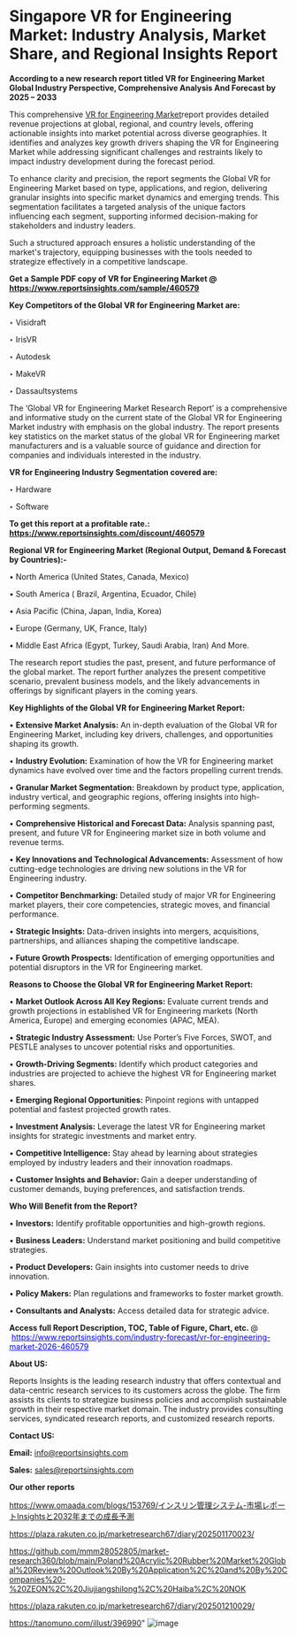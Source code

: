 # Singapore VR for Engineering Market: Industry Analysis, Market Share, and Regional Insights Report

<strong>According to a new research report titled VR for Engineering Market Global Industry Perspective, Comprehensive Analysis And Forecast by 2025 – 2033</strong>

This comprehensive <a href=https://www.reportsinsights.com/sample/460579>VR for Engineering Market</a>report provides detailed revenue projections at global, regional, and country levels, offering actionable insights into market potential across diverse geographies. It identifies and analyzes key growth drivers shaping the VR for Engineering Market while addressing significant challenges and restraints likely to impact industry development during the forecast period.

To enhance clarity and precision, the report segments the Global VR for Engineering Market based on type, applications, and region, delivering granular insights into specific market dynamics and emerging trends. This segmentation facilitates a targeted analysis of the unique factors influencing each segment, supporting informed decision-making for stakeholders and industry leaders.

Such a structured approach ensures a holistic understanding of the market's trajectory, equipping businesses with the tools needed to strategize effectively in a competitive landscape.

<strong>Get a Sample PDF copy of VR for Engineering Market </strong><strong>@<a href=https://www.reportsinsights.com/sample/460579 style=color:#0000ff;> https://www.reportsinsights.com/sample/460579</a></strong></font>

<strong>Key Competitors of the Global VR for Engineering Market are:</strong>

‣ Visidraft

‣ IrisVR

‣ Autodesk

‣ MakeVR

‣ Dassaultsystems

The ‘Global VR for Engineering Market Research Report’ is a comprehensive and informative study on the current state of the Global VR for Engineering Market industry with emphasis on the global industry. The report presents key statistics on the market status of the global VR for Engineering market manufacturers and is a valuable source of guidance and direction for companies and individuals interested in the industry.

<strong>VR for Engineering Industry Segmentation covered are:</strong>

‣ Hardware

‣ Software

<strong>To get this report at a profitable rate.: <a href=https://www.reportsinsights.com/discount/460579 style=color:#0000ff;>https://www.reportsinsights.com/discount/460579</a></strong></font>

<strong>Regional VR for Engineering Market (Regional Output, Demand &amp; Forecast by Countries):-</strong>

• North America (United States, Canada, Mexico)

• South America ( Brazil, Argentina, Ecuador, Chile)

• Asia Pacific (China, Japan, India, Korea)

• Europe (Germany, UK, France, Italy)

• Middle East Africa (Egypt, Turkey, Saudi Arabia, Iran) And More.

The research report studies the past, present, and future performance of the global market. The report further analyzes the present competitive scenario, prevalent business models, and the likely advancements in offerings by significant players in the coming years.

<strong>Key Highlights of the Global VR for Engineering Market Report:</strong>

• <strong>Extensive Market Analysis:</strong> An in-depth evaluation of the Global VR for Engineering Market, including key drivers, challenges, and opportunities shaping its growth.

• <strong>Industry Evolution:</strong> Examination of how the VR for Engineering market dynamics have evolved over time and the factors propelling current trends.

• <strong>Granular Market Segmentation:</strong> Breakdown by product type, application, industry vertical, and geographic regions, offering insights into high-performing segments.

• <strong>Comprehensive Historical and Forecast Data:</strong> Analysis spanning past, present, and future VR for Engineering market size in both volume and revenue terms.

• <strong>Key Innovations and Technological Advancements:</strong> Assessment of how cutting-edge technologies are driving new solutions in the VR for Engineering industry.

• <strong>Competitor Benchmarking:</strong> Detailed study of major VR for Engineering market players, their core competencies, strategic moves, and financial performance.

• <strong>Strategic Insights:</strong> Data-driven insights into mergers, acquisitions, partnerships, and alliances shaping the competitive landscape.

• <strong>Future Growth Prospects:</strong> Identification of emerging opportunities and potential disruptors in the VR for Engineering market.

<strong>Reasons to Choose the Global VR for Engineering Market Report:</strong>

• <strong>Market Outlook Across All Key Regions:</strong> Evaluate current trends and growth projections in established VR for Engineering markets (North America, Europe) and emerging economies (APAC, MEA).

• <strong>Strategic Industry Assessment:</strong> Use Porter’s Five Forces, SWOT, and PESTLE analyses to uncover potential risks and opportunities.

• <strong>Growth-Driving Segments:</strong> Identify which product categories and industries are projected to achieve the highest VR for Engineering market shares.

• <strong>Emerging Regional Opportunities:</strong> Pinpoint regions with untapped potential and fastest projected growth rates.

• <strong>Investment Analysis:</strong> Leverage the latest VR for Engineering market insights for strategic investments and market entry.

• <strong>Competitive Intelligence:</strong> Stay ahead by learning about strategies employed by industry leaders and their innovation roadmaps.

• <strong>Customer Insights and Behavior:</strong> Gain a deeper understanding of customer demands, buying preferences, and satisfaction trends.

<strong>Who Will Benefit from the Report?</strong>

• <strong>Investors:</strong> Identify profitable opportunities and high-growth regions.

• <strong>Business Leaders:</strong> Understand market positioning and build competitive strategies.

• <strong>Product Developers:</strong> Gain insights into customer needs to drive innovation.

• <strong>Policy Makers:</strong> Plan regulations and frameworks to foster market growth.

• <strong>Consultants and Analysts:</strong> Access detailed data for strategic advice.
</ul>
<strong>Access full Report Description, TOC, Table of Figure, Chart, etc. </strong>@  <a href=https://www.reportsinsights.com/industry-forecast/vr-for-engineering-market-2026-460579 style=color:#0000ff;>https://www.reportsinsights.com/industry-forecast/vr-for-engineering-market-2026-460579</a></font>

<strong><strong>About US</strong>:</strong>

Reports Insights is the leading research industry that offers contextual and data-centric research services to its customers across the globe. The firm assists its clients to strategize business policies and accomplish sustainable growth in their respective market domain. The industry provides consulting services, syndicated research reports, and customized research reports.

<strong>Contact US:</strong>

<p class=""""><b>Email:</b> <a href=mailto:info@reportsinsights.com>info@reportsinsights.com</a></p>
<p class=""""><b>Sales:</b> <a href=mailto:sales@reportsinsights.com>sales@reportsinsights.com</a></p>

<strong>Our other reports</strong>

<a href=https://www.omaada.com/blogs/153769/インスリン管理システム-市場レポートInsightsと2032年までの成長予測>https://www.omaada.com/blogs/153769/インスリン管理システム-市場レポートInsightsと2032年までの成長予測</a>

<a href=https://plaza.rakuten.co.jp/marketresearch67/diary/202501170023/>https://plaza.rakuten.co.jp/marketresearch67/diary/202501170023/</a>

<a href=https://github.com/mmm28052805/market-research360/blob/main/Poland%20Acrylic%20Rubber%20Market%20Global%20Review%20Outlook%20By%20Application%2C%20and%20By%20Companies%20-%20ZEON%2C%20Jiujiangshilong%2C%20Haiba%2C%20NOK>https://github.com/mmm28052805/market-research360/blob/main/Poland%20Acrylic%20Rubber%20Market%20Global%20Review%20Outlook%20By%20Application%2C%20and%20By%20Companies%20-%20ZEON%2C%20Jiujiangshilong%2C%20Haiba%2C%20NOK</a>

<a href=https://plaza.rakuten.co.jp/marketresearch67/diary/202501210029/>https://plaza.rakuten.co.jp/marketresearch67/diary/202501210029/</a>

<a href=https://tanomuno.com/illust/396990>https://tanomuno.com/illust/396990</a>"
![image](https://github.com/user-attachments/assets/00ed9b29-a36f-4e24-8cf6-cb200166bf88)
